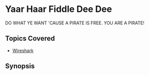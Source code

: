 # Yaar Haar Fiddle Dee Dee
DO WHAT YE WANT 'CAUSE A PIRATE IS FREE. YOU ARE A PIRATE!

## Topics Covered

- [Wireshark](/forensics/what-is-wireshark/)

## Synopsis

